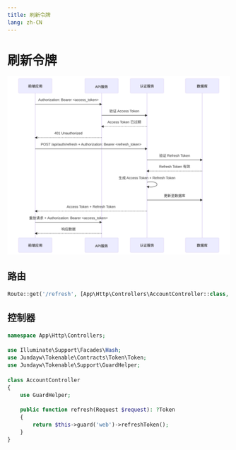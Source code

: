 ```yaml
---
title: 刷新令牌
lang: zh-CN
---
```


# 刷新令牌

![刷新令牌流程](/assets/zh/refresh.svg)

## 路由

```php
Route::get('/refresh', [App\Http\Controllers\AccountController::class, 'refresh']);
```

## 控制器

```php
namespace App\Http\Controllers;

use Illuminate\Support\Facades\Hash;
use Jundayw\Tokenable\Contracts\Token\Token;
use Jundayw\Tokenable\Support\GuardHelper;

class AccountController
{
    use GuardHelper;

    public function refresh(Request $request): ?Token
    {
        return $this->guard('web')->refreshToken();
    }
}
```
